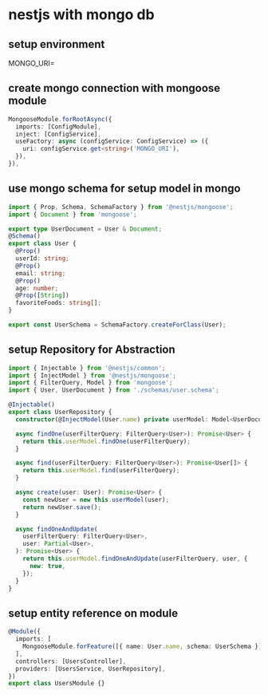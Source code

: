 # nestjs with mongo db

## setup environment

MONGO_URI=

## create mongo connection with mongoose module

```typescript
MongooseModule.forRootAsync({
  imports: [ConfigModule],
  inject: [ConfigService],
  useFactory: async (configService: ConfigService) => ({
    uri: configService.get<string>('MONGO_URI'),
  }),
}),
```

## use mongo schema for setup model in mongo

```typescript
import { Prop, Schema, SchemaFactory } from '@nestjs/mongoose';
import { Document } from 'mongoose';

export type UserDocument = User & Document;
@Schema()
export class User {
  @Prop()
  userId: string;
  @Prop()
  email: string;
  @Prop()
  age: number;
  @Prop([String])
  favoriteFoods: string[];
}

export const UserSchema = SchemaFactory.createForClass(User);
```

## setup Repository for Abstraction

```typescript
import { Injectable } from '@nestjs/common';
import { InjectModel } from '@nestjs/mongoose';
import { FilterQuery, Model } from 'mongoose';
import { User, UserDocument } from './schemas/user.schema';

@Injectable()
export class UserRepository {
  constructor(@InjectModel(User.name) private userModel: Model<UserDocument>) {}

  async findOne(userFilterQuery: FilterQuery<User>): Promise<User> {
    return this.userModel.findOne(userFilterQuery);
  }

  async find(userFilterQuery: FilterQuery<User>): Promise<User[]> {
    return this.userModel.find(userFilterQuery);
  }

  async create(user: User): Promise<User> {
    const newUser = new this.userModel(user);
    return newUser.save();
  }

  async findOneAndUpdate(
    userFilterQuery: FilterQuery<User>,
    user: Partial<User>,
  ): Promise<User> {
    return this.userModel.findOneAndUpdate(userFilterQuery, user, {
      new: true,
    });
  }
}

```
## setup entity reference on module

```typescript
@Module({
  imports: [
    MongooseModule.forFeature([{ name: User.name, schema: UserSchema }]),
  ],
  controllers: [UsersController],
  providers: [UsersService, UserRepository],
})
export class UsersModule {}
```